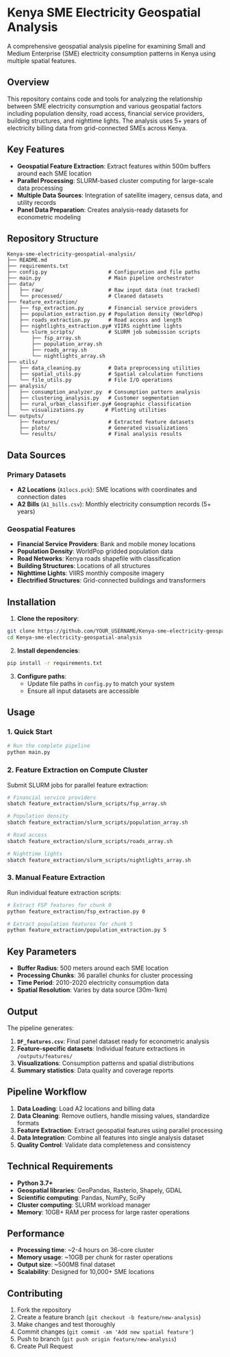 # Kenya SME Electricity Geospatial Analysis

A comprehensive geospatial analysis pipeline for examining Small and Medium Enterprise (SME) electricity consumption patterns in Kenya using multiple spatial features.

## Overview

This repository contains code and tools for analyzing the relationship between SME electricity consumption and various geospatial factors including population density, road access, financial service providers, building structures, and nighttime lights. The analysis uses 5+ years of electricity billing data from grid-connected SMEs across Kenya.

## Key Features

- **Geospatial Feature Extraction**: Extract features within 500m buffers around each SME location
- **Parallel Processing**: SLURM-based cluster computing for large-scale data processing
- **Multiple Data Sources**: Integration of satellite imagery, census data, and utility records
- **Panel Data Preparation**: Creates analysis-ready datasets for econometric modeling

## Repository Structure

```
Kenya-sme-electricity-geospatial-analysis/
├── README.md
├── requirements.txt
├── config.py                    # Configuration and file paths
├── main.py                      # Main pipeline orchestrator
├── data/
│   ├── raw/                     # Raw input data (not tracked)
│   └── processed/               # Cleaned datasets
├── feature_extraction/
│   ├── fsp_extraction.py        # Financial service providers
│   ├── population_extraction.py # Population density (WorldPop)
│   ├── roads_extraction.py      # Road access and length
│   ├── nightlights_extraction.py# VIIRS nighttime lights
│   └── slurm_scripts/           # SLURM job submission scripts
│       ├── fsp_array.sh
│       ├── population_array.sh
│       ├── roads_array.sh
│       └── nightlights_array.sh
├── utils/
│   ├── data_cleaning.py         # Data preprocessing utilities
│   ├── spatial_utils.py         # Spatial calculation functions
│   └── file_utils.py            # File I/O operations
├── analysis/
│   ├── consumption_analyzer.py  # Consumption pattern analysis
│   ├── clustering_analysis.py   # Customer segmentation
│   ├── rural_urban_classifier.py# Geographic classification
│   └── visualizations.py       # Plotting utilities
└── outputs/
    ├── features/                # Extracted feature datasets
    ├── plots/                   # Generated visualizations
    └── results/                 # Final analysis results
```

## Data Sources

### Primary Datasets
- **A2 Locations** (`A1locs.pck`): SME locations with coordinates and connection dates
- **A2 Bills** (`A1_bills.csv`): Monthly electricity consumption records (5+ years)

### Geospatial Features
- **Financial Service Providers**: Bank and mobile money locations
- **Population Density**: WorldPop gridded population data
- **Road Networks**: Kenya roads shapefile with classification
- **Building Structures**: Locations of all structures
- **Nighttime Lights**: VIIRS monthly composite imagery
- **Electrified Structures**: Grid-connected buildings and transformers

## Installation

1. **Clone the repository**:
```bash
git clone https://github.com/YOUR_USERNAME/Kenya-sme-electricity-geospatial-analysis.git
cd Kenya-sme-electricity-geospatial-analysis
```

2. **Install dependencies**:
```bash
pip install -r requirements.txt
```

3. **Configure paths**:
   - Update file paths in `config.py` to match your system
   - Ensure all input datasets are accessible

## Usage

### 1. Quick Start
```bash
# Run the complete pipeline
python main.py
```

### 2. Feature Extraction on Compute Cluster

Submit SLURM jobs for parallel feature extraction:

```bash
# Financial service providers
sbatch feature_extraction/slurm_scripts/fsp_array.sh

# Population density  
sbatch feature_extraction/slurm_scripts/population_array.sh

# Road access
sbatch feature_extraction/slurm_scripts/roads_array.sh

# Nighttime lights
sbatch feature_extraction/slurm_scripts/nightlights_array.sh
```

### 3. Manual Feature Extraction

Run individual feature extraction scripts:

```bash
# Extract FSP features for chunk 0
python feature_extraction/fsp_extraction.py 0

# Extract population features for chunk 5
python feature_extraction/population_extraction.py 5
```

## Key Parameters

- **Buffer Radius**: 500 meters around each SME location
- **Processing Chunks**: 36 parallel chunks for cluster processing
- **Time Period**: 2010-2020 electricity consumption data
- **Spatial Resolution**: Varies by data source (30m-1km)

## Output

The pipeline generates:

1. **`DF_features.csv`**: Final panel dataset ready for econometric analysis
2. **Feature-specific datasets**: Individual feature extractions in `/outputs/features/`
3. **Visualizations**: Consumption patterns and spatial distributions
4. **Summary statistics**: Data quality and coverage reports

## Pipeline Workflow

1. **Data Loading**: Load A2 locations and billing data
2. **Data Cleaning**: Remove outliers, handle missing values, standardize formats
3. **Feature Extraction**: Extract geospatial features using parallel processing
4. **Data Integration**: Combine all features into single analysis dataset
5. **Quality Control**: Validate data completeness and consistency

## Technical Requirements

- **Python 3.7+**
- **Geospatial libraries**: GeoPandas, Rasterio, Shapely, GDAL
- **Scientific computing**: Pandas, NumPy, SciPy
- **Cluster computing**: SLURM workload manager
- **Memory**: 10GB+ RAM per process for large raster operations

## Performance

- **Processing time**: ~2-4 hours on 36-core cluster
- **Memory usage**: ~10GB per chunk for raster operations  
- **Output size**: ~500MB final dataset
- **Scalability**: Designed for 10,000+ SME locations

## Contributing

1. Fork the repository
2. Create a feature branch (`git checkout -b feature/new-analysis`)
3. Make changes and test thoroughly
4. Commit changes (`git commit -am 'Add new spatial feature'`)
5. Push to branch (`git push origin feature/new-analysis`)
6. Create Pull Request

